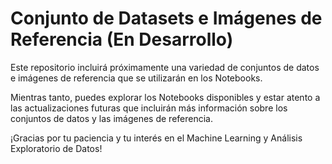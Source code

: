 # Conjunto de Datasets e Imágenes de Referencia (En Desarrollo)

Este repositorio incluirá próximamente una variedad de conjuntos de datos e imágenes de referencia que se utilizarán en los Notebooks. 

Mientras tanto, puedes explorar los Notebooks disponibles y estar atento a las actualizaciones futuras que incluirán más información sobre los conjuntos de datos y las imágenes de referencia.

¡Gracias por tu paciencia y tu interés en el Machine Learning y Análisis Exploratorio de Datos!


